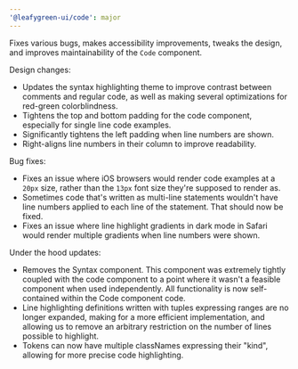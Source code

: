 ```yaml
---
'@leafygreen-ui/code': major
---
```


Fixes various bugs, makes accessibility improvements, tweaks the design, and improves maintainability of the `Code` component.

Design changes:
- Updates the syntax highlighting theme to improve contrast between comments and regular code, as well as making several optimizations for red-green colorblindness.
- Tightens the top and bottom padding for the code component, especially for single line code examples.
- Significantly tightens the left padding when line numbers are shown.
- Right-aligns line numbers in their column to improve readability.

Bug fixes:
- Fixes an issue where iOS browsers would render code examples at a `20px` size, rather than the `13px` font size they're supposed to render as.
- Sometimes code that's written as multi-line statements wouldn't have line numbers applied to each line of the statement. That should now be fixed.
- Fixes an issue where line highlight gradients in dark mode in Safari would render multiple gradients when line numbers were shown.

Under the hood updates:
- Removes the Syntax component. This component was extremely tightly coupled with the code component to a point where it wasn't a feasible component when used independently. All functionality is now self-contained within the Code component code.
- Line highlighting definitions written with tuples expressing ranges are no longer expanded, making for a more efficient implementation, and allowing us to remove an arbitrary restriction on the number of lines possible to highlight.
- Tokens can now have multiple classNames expressing their "kind", allowing for more precise code highlighting.
